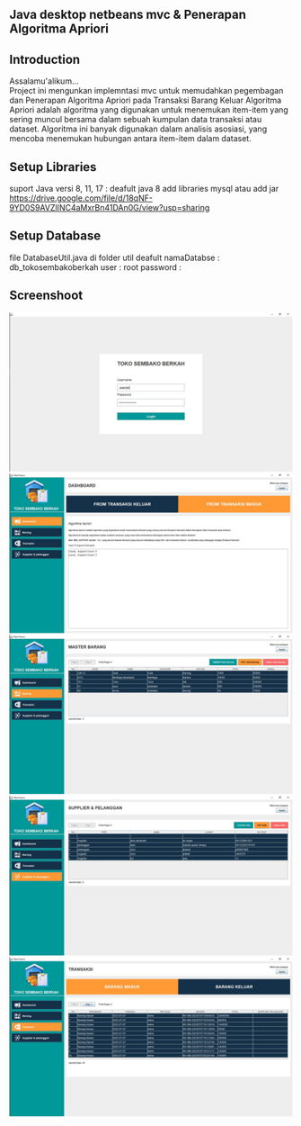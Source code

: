 ## Java desktop netbeans mvc & Penerapan Algoritma Apriori

## Introduction
Assalamu'alikum...
<br/>
Project ini mengunkan implemntasi mvc untuk memudahkan pegembagan dan Penerapan Algoritma Apriori pada Transaksi Barang Keluar
Algoritma Apriori adalah algoritma yang digunakan untuk menemukan item-item yang sering muncul bersama dalam sebuah kumpulan data transaksi atau dataset. Algoritma ini banyak digunakan dalam analisis asosiasi, yang mencoba menemukan hubungan antara item-item dalam dataset.
 
## Setup Libraries

suport Java versi 8, 11, 17 : deafult java 8 
add libraries mysql atau add jar https://drive.google.com/file/d/18qNF-9YD0S9AVZlINC4aMxrBn41DAn0G/view?usp=sharing

## Setup Database
file DatabaseUtil.java di folder util
deafult namaDatabse : db_tokosembakoberkah
        user        : root
        password    : 

## Screenshoot
![Alt Text](https://github.com/zanwaar/JavaDesktopMVC/blob/main/screenshot/login.JPG)
![Alt Text](https://github.com/zanwaar/JavaDesktopMVC/blob/main/screenshot/dashboard.JPG)
![Alt Text](https://github.com/zanwaar/JavaDesktopMVC/blob/main/screenshot/masterbarang.JPG)
![Alt Text](https://github.com/zanwaar/JavaDesktopMVC/blob/main/screenshot/sp.JPG)
![Alt Text](https://github.com/zanwaar/JavaDesktopMVC/blob/main/screenshot/transaksi.JPG)
